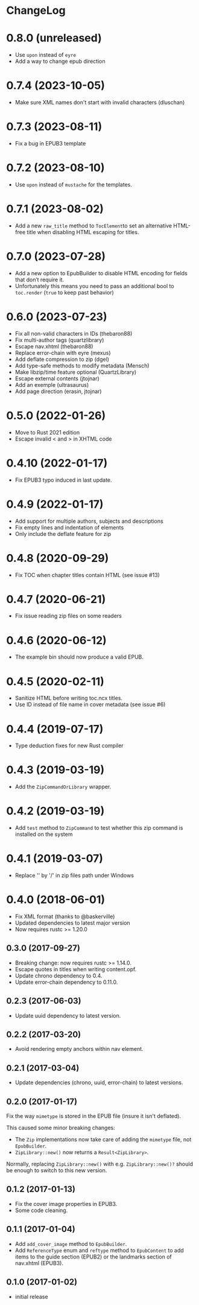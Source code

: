 ChangeLog
==========

0.8.0 (unreleased)
==================
* Use `upon` instead of `eyre`
* Add a way to change epub direction

0.7.4 (2023-10-05)
======================
* Make sure XML names don't start with invalid characters (dluschan)

0.7.3 (2023-08-11)
==================
* Fix a bug in EPUB3 template

0.7.2 (2023-08-10)
==================
* Use `upon` instead of `mustache` for the templates.

0.7.1 (2023-08-02)
======================
* Add a new `raw_title` method to `TocElement`to set an alternative HTML-free title when disabling HTML
 escaping for titles.

0.7.0 (2023-07-28)
==================
* Add a new option to EpubBuilder to disable HTML encoding for fields that don’t require it.
* Unfortunately this means you need to pass an additional bool to `toc.render` (`true` to keep past behavior)

0.6.0 (2023-07-23)
==================
* Fix all non-valid characters in IDs (thebaron88)
* Fix multi-author tags (quartzlibrary)
* Escape nav.xhtml (thebaron88)
* Replace error-chain with eyre (mexus)
* Add deflate compression to zip (dgel)
* Add type-safe methods to modify metadata (Mensch)
* Make libzip/time feature optional (QuartzLibrary)
* Escape external contents (jtojnar)
* Add an exemple (ultrasaurus)
* Add page direction (erasin, jtojnar)

0.5.0 (2022-01-26)
=====================
* Move to Rust 2021 edition
* Escape invalid  < and > in XHTML code


0.4.10 (2022-01-17)
=======================
* Fix EPUB3 typo induced in last update.
	
0.4.9 (2022-01-17)
=====================
* Add support for multiple authors, subjects and descriptions
* Fix empty lines and indentation of elements
* Only include the deflate feature for zip


0.4.8 (2020-09-29)
=====================
* Fix TOC when chapter titles contain HTML (see issue #13)

0.4.7 (2020-06-21)
=====================
* Fix issue reading zip files on some readers

0.4.6 (2020-06-12)
=====================
* The example bin should now produce a valid EPUB. 

0.4.5 (2020-02-11)
=============
* Sanitize HTML before writing toc.ncx titles.
* Use ID instead of file name in cover metadata (see issue #6)

0.4.4 (2019-07-17)
======================
* Type deduction fixes for new Rust compiler
	
0.4.3 (2019-03-19)
========================
* Add the `ZipCommandOrLibrary` wrapper.
	
0.4.2 (2019-03-19)
========================
* Add `test` method to `ZipCommand` to test whether this zip command is installed
  on the system

0.4.1 (2019-03-07)
========================
* Replace '\' by '/' in zip files path under Windows

0.4.0 (2018-06-01)
==================
* Fix XML format (thanks to @baskerville)
* Updated dependencies to latest major version
* Now requires rustc >= 1.20.0

0.3.0 (2017-09-27)
---------------------
* Breaking change: now requires rustc >= 1.14.0.
* Escape quotes in titles when writing content.opf.
* Update chrono dependency to 0.4.
* Update error-chain dependency to 0.11.0.


0.2.3 (2017-06-03)
---------------------
* Update uuid dependency to latest version.

0.2.2 (2017-03-20)
----------------------
* Avoid rendering empty anchors within nav element.

0.2.1 (2017-03-04)
----------------------
* Update dependencies (chrono, uuid, error-chain) to latest versions.

0.2.0 (2017-01-17)
----------------------
Fix the way `mimetype` is stored in the EPUB file (insure it isn't deflated).

This caused some minor breaking changes:
* The `Zip` implementations now take care of adding the `mimetype` file, not
  `EpubBuilder`.
* `ZipLibrary::new()` now returns a `Result<ZipLibrary>`.

Normally, replacing `ZipLibrary::new()` with e.g. `ZipLibrary::new()?` should be
enough to switch to this new version. 
  
0.1.2 (2017-01-13)
----------------------
* Fix the cover image properties in EPUB3.
* Some code cleaning.

0.1.1 (2017-01-04)
----------------------
* Add `add_cover_image` method to `EpubBuilder`.
* Add `ReferenceType` enum and `reftype` method to `EpubContent` to add items to
	the guide section (EPUB2) or the landmarks section of nav.xhtml (EPUB3).

0.1.0 (2017-01-02)
----------------------
* initial release
